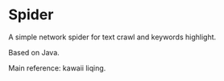 # Spider

A simple network spider for text crawl and keywords highlight.

Based on Java.

Main reference: kawaii liqing.